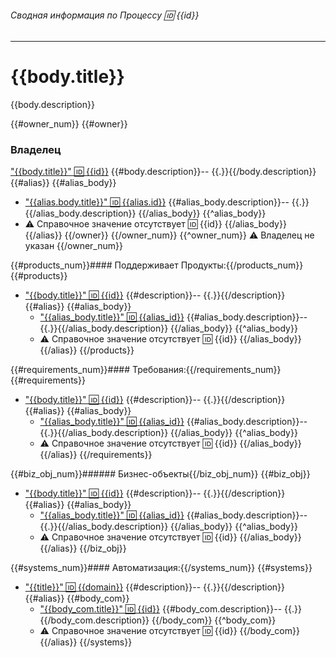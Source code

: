 ###### Сводная информация по Процессу :id: {{id}}

---
# {{body.title}} 

{{body.description}}

{{#owner_num}}
{{#owner}}
### Владелец
["{{body.title}}" :id: {{id}}](/entities/seaf.ba.parties/party_summary?domain={{id}}) {{#body.description}}-- {{.}}{{/body.description}}
{{#alias}}
{{#alias_body}}
* ["{{alias.body.title}}" :id: {{alias.id}}](/entities/seaf.ba.parties/party_summary?domain={{alias.id}}) {{#alias_body.description}}-- {{.}}{{/alias_body.description}}
{{/alias_body}} 
{{^alias_body}}
* :warning: Справочное значение отсутствует :id: {{id}}
{{/alias_body}}
{{/alias}}
{{/owner}}
{{/owner_num}}
{{^owner_num}}
:warning: Владелец не указан
{{/owner_num}}


{{#products_num}}#### Поддерживает Продукты:{{/products_num}}
{{#products}}
* ["{{body.title}}" :id: {{id}}](/entities/seaf.ba.products/product_summary?id={{id}}) {{#description}}-- {{.}}{{/description}}
{{#alias}}
{{#alias_body}}
    * ["{{alias_body.title}}" :id: {{alias_id}}](/entities/seaf.ba.products/product_summary?id={{alias_id}}) {{#alias_body.description}}-- {{.}}{{/alias_body.description}}
{{/alias_body}} 
{{^alias_body}}
    * :warning: Справочное значение отсутствует :id: {{id}}
{{/alias_body}}
{{/alias}}
{{/products}}

{{#requirements_num}}#### Требования:{{/requirements_num}}
{{#requirements}}
* ["{{body.title}}" :id: {{id}}](/entities/seaf.change.requirements/blank?seaf-req-id={{id}}) {{#description}}-- {{.}}{{/description}}
{{#alias}}
{{#alias_body}}
    * ["{{alias_body.title}}" :id: {{alias_id}}](/entities/seaf.change.requirements/blank?seaf-req-id={{alias_id}}) {{#alias_body.description}}-- {{.}}{{/alias_body.description}}
{{/alias_body}} 
{{^alias_body}}
    * :warning: Справочное значение отсутствует :id: {{id}}
{{/alias_body}}
{{/alias}}
{{/requirements}}


{{#biz_obj_num}}###### Бизнес-объекты{{/biz_obj_num}}
{{#biz_obj}}
* ["{{body.title}}" :id: {{id}}](/entities/seaf.ia.business_objects/card?id={{id}}) {{#description}}-- {{.}}{{/description}}
{{#alias}}
{{#alias_body}}
    * ["{{alias_body.title}}" :id: {{alias_id}}](/entities/seaf.ia.business_objects/card?id={{alias_id}}) {{#alias_body.description}}-- {{.}}{{/alias_body.description}}
{{/alias_body}} 
{{^alias_body}}
    * :warning: Справочное значение отсутствует :id: {{id}}
{{/alias_body}}
{{/alias}}
{{/biz_obj}}


{{#systems_num}}#### Автоматизация:{{/systems_num}}
{{#systems}}
* ["{{title}}" :id: {{domain}}](/entities/component/summary?component={{id}}) {{#description}}-- {{.}}{{/description}}
{{#alias}}
{{#body_com}}
    * ["{{body_com.title}}" :id: {{id}}](/entities/component/summary?component={{id}}) {{#body_com.description}}-- {{.}}{{/body_com.description}}
{{/body_com}} 
{{^body_com}}
    * :warning: Справочное значение отсутствует :id: {{id}}
{{/body_com}}
{{/alias}}
{{/systems}}


